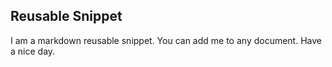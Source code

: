 ##  Reusable Snippet

I am a markdown reusable snippet.
You can add me to any document.
Have a nice day.
